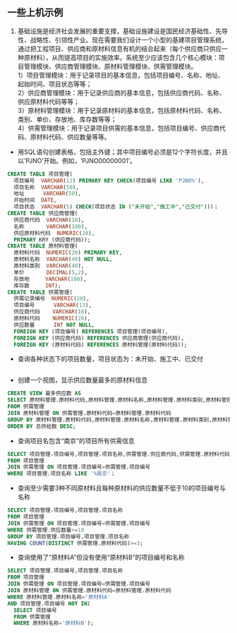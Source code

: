 ## 一些上机示例
1. 基础设施是经济社会发展的重要支撑，基础设施建设是国民经济基础性、先导性、战略性、引领性产业。现在需要我们设计一个小型的基建项目管理系统，通过把工程项目、供应商和原材料信息有机的结合起来（每个供应商只供应一种原材料），从而提高项目的实施效率。系统至少应该包含几个核心模块：项目管理模块、供应商管理模块、原材料管理模块、供需管理模块。  
1）项目管理模块：用于记录项目的基本信息，包括项目编号、名称、地址、起始时间、项目状态等等；  
2）供应商管理模块：用于记录供应商的基本信息，包括供应商代码、名称、供应原材料代码等等；  
3）原材料管理模块：用于记录原材料的基本信息，包括原材料代码、名称、类别、单价、存放地、库存数等等；  
4）供需管理模块：用于记录项目供需的基本信息，包括项目编号、供应商代码、原材料代码、供应数量等等。  
- 用SQL语句创建表格，包括主外键；其中项目编号必须是12个字符长度，并且以’PJNO’开始。例如，‘PJNO00000001’。
```sql
CREATE TABLE 项目管理(
  项目编号  VARCHAR(12) PRIMARY KEY CHECK(项目编号 LIKE 'PJNO%'),
  项目名称  VARCHAR(50),
  地址      VARCHAR(50),
  开始时间  DATE,
  项目状态  VARCHAR(5) CHECK(项目状态 IN ("未开始","施工中","已交付")))；
CREATE TABLE 供应商管理(
  供应商代码  VARCHAR(10),
  名称       VARCHAR(100),
  供应原材料代码  NUMERIC(20),
  PRIMARY KRY (供应商代码));
CREATE TABLE 原材料管理(
  原材料代码  NUMERIC(20) PRIMARY KEY,
  原材料名称  VARCHAR(40) NOT NULL,
  原材料类别  VARCHAR(40),
  单价       DECIMAL(5,2),
  存放地     VARCHAR(100),
  库存数     INT);
CREATE TABLE 供需管理(
  供需记录编号  NUMERIC(20),
  项目编号      VARCHAR(13),
  供应商代码    VARCHAR(10),
  原材料代码    NUMERIC(20),
  供应数量      INT NOT NULL,
  FOREIGN KEY (项目编号) REFERENCES 项目管理(项目编号),
  FOREIGN KEY (供应商代码) REFERENCES 供应商管理(供应商代码),
  FOREIGN KEY (原材料代码) REFERENCES 原材料管理(原材料代码));
```
- 查询各种状态下的项目数量，项目状态为：未开始、施工中、已交付
```sql

```  
- 创建一个视图，显示供应数量最多的原材料信息  
```sql
CREATE VIEW 最多供应数 AS
SELECT 原材料管理.原材料代码,原材料管理.原材料名称,原材料管理.原材料类别,原材料管理.单价,原材料管理.存放地,SUM(供应数量) AS 总供给数
FROM 供需管理
JOIN 原材料管理 ON 供需管理.原材料代码=原材料管理.原材料代码
GROUP BY 原材料管理.原材料代码,原材料管理.原材料名称,原材料管理.原材料类别,原材料管理.单价,原材料管理.存放地
ORDER BY 总供给数 DESC;
```
- 查询项目名包含“南京”的项目所有供需信息  
```sql
SELECT 项目管理.项目编号,项目管理.项目名称,供需管理.供应商代码,供需管理.原材料代码,供需管理.供应数量
FROM 项目管理
JOIN 供需管理 ON 项目管理.项目编号=供需管理.项目编号
WHERE 项目管理.项目名称 LIKE '%南京'；
```
- 查询至少需要3种不同原材料且每种原材料的供应数量不低于10的项目编号与名称  
```sql
SELECT 项目管理.项目编号,项目管理.项目名称
FROM 项目管理
JOIN 供需管理 ON 项目管理.项目编号=供需管理.项目编号
WHERE 供需管理.供应数量>=10
GROUP BY 项目管理.项目编号,项目管理.项目名称
HAVING COUNT(DISTINCT 供需管理.原材料代码)>=3;
```
- 查询使用了“原材料A”但没有使用“原材料B”的项目编号和名称  
```sql
SELECT 项目管理.项目编号,项目管理.项目名称
FROM 项目管理
JOIN 供需管理 ON 项目管理.项目编号=供需管理.项目编号
JOIN 原材料管理 ON 供需管理.原材料代码=原材料管理.原材料代码
WHERE 原材料管理.原材料名称='原材料A'
AND 项目管理.项目编号 NOT IN(
  SELECT 项目编号
  FROM 供需管理
  WHERE 原材料名称='原材料B');
```
